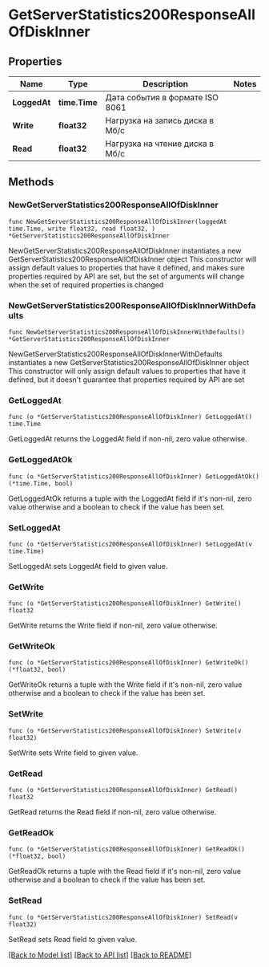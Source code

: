 # GetServerStatistics200ResponseAllOfDiskInner

## Properties

Name | Type | Description | Notes
------------ | ------------- | ------------- | -------------
**LoggedAt** | **time.Time** | Дата события в формате ISO 8061 | 
**Write** | **float32** | Нагрузка на запись диска в Мб/с | 
**Read** | **float32** | Нагрузка на чтение диска в Мб/с | 

## Methods

### NewGetServerStatistics200ResponseAllOfDiskInner

`func NewGetServerStatistics200ResponseAllOfDiskInner(loggedAt time.Time, write float32, read float32, ) *GetServerStatistics200ResponseAllOfDiskInner`

NewGetServerStatistics200ResponseAllOfDiskInner instantiates a new GetServerStatistics200ResponseAllOfDiskInner object
This constructor will assign default values to properties that have it defined,
and makes sure properties required by API are set, but the set of arguments
will change when the set of required properties is changed

### NewGetServerStatistics200ResponseAllOfDiskInnerWithDefaults

`func NewGetServerStatistics200ResponseAllOfDiskInnerWithDefaults() *GetServerStatistics200ResponseAllOfDiskInner`

NewGetServerStatistics200ResponseAllOfDiskInnerWithDefaults instantiates a new GetServerStatistics200ResponseAllOfDiskInner object
This constructor will only assign default values to properties that have it defined,
but it doesn't guarantee that properties required by API are set

### GetLoggedAt

`func (o *GetServerStatistics200ResponseAllOfDiskInner) GetLoggedAt() time.Time`

GetLoggedAt returns the LoggedAt field if non-nil, zero value otherwise.

### GetLoggedAtOk

`func (o *GetServerStatistics200ResponseAllOfDiskInner) GetLoggedAtOk() (*time.Time, bool)`

GetLoggedAtOk returns a tuple with the LoggedAt field if it's non-nil, zero value otherwise
and a boolean to check if the value has been set.

### SetLoggedAt

`func (o *GetServerStatistics200ResponseAllOfDiskInner) SetLoggedAt(v time.Time)`

SetLoggedAt sets LoggedAt field to given value.


### GetWrite

`func (o *GetServerStatistics200ResponseAllOfDiskInner) GetWrite() float32`

GetWrite returns the Write field if non-nil, zero value otherwise.

### GetWriteOk

`func (o *GetServerStatistics200ResponseAllOfDiskInner) GetWriteOk() (*float32, bool)`

GetWriteOk returns a tuple with the Write field if it's non-nil, zero value otherwise
and a boolean to check if the value has been set.

### SetWrite

`func (o *GetServerStatistics200ResponseAllOfDiskInner) SetWrite(v float32)`

SetWrite sets Write field to given value.


### GetRead

`func (o *GetServerStatistics200ResponseAllOfDiskInner) GetRead() float32`

GetRead returns the Read field if non-nil, zero value otherwise.

### GetReadOk

`func (o *GetServerStatistics200ResponseAllOfDiskInner) GetReadOk() (*float32, bool)`

GetReadOk returns a tuple with the Read field if it's non-nil, zero value otherwise
and a boolean to check if the value has been set.

### SetRead

`func (o *GetServerStatistics200ResponseAllOfDiskInner) SetRead(v float32)`

SetRead sets Read field to given value.



[[Back to Model list]](../README.md#documentation-for-models) [[Back to API list]](../README.md#documentation-for-api-endpoints) [[Back to README]](../README.md)


